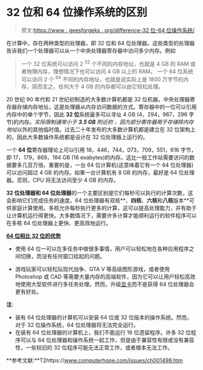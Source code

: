 # 32 位和 64 位操作系统的区别

> 原文:[https://www . geesforgeks . org/difference-32 位-64 位操作系统/](https://www.geeksforgeeks.org/difference-32-bit-64-bit-operating-systems/)

在计算中，存在两种类型的处理器，即 32 位和 64 位处理器。这些类型的处理器告诉我们一个处理器可以从一个中央处理器寄存器中访问多少内存。例如

> 一个 32 位系统可以访问 2 <sup>32</sup> 个不同的内存地址，也就是 4 GB 的 RAM 或者物理内存，理想情况下也可以访问 4 GB 以上的 RAM。
> 一个 64 位系统可以访问 2 个 <sup>64</sup> 不同的内存地址，也就是说实际上是 1800 万字节的内存。简而言之，任何大于 4 GB 的内存都可以由它轻松处理。

20 世纪 90 年代和 21 世纪初制造的大多数计算机都是 32 位机器。中央处理器寄存器存储内存地址，这是处理器从内存访问数据的方式。寄存器中的一位可以引用内存中的单个字节，因此 **32 位**系统最多可以寻址 4 GB (4，294，967，296 字节)的内存。*实际限制通常小于 **3.5 GB** 附近的* *，因为部分寄存器用于存储除内存地址*以外的其他临时值。过去二十年发布的大多数计算机都是建立在 32 位架构上的，因此大多数操作系统都是设计在 32 位处理器上运行的。

一个 **64 位**寄存器理论上可以引用 18，446，744，073，709，551，616 字节，即 17，179，869，184 GB (16 exabytes)的内存。这比一般工作站需要访问的数据要多几百万倍。重要的是，一台 64 位计算机(这意味着它有一个 64 位处理器)可以访问超过 4 GB 的内存。如果一台计算机有 8 GB 的内存，最好是 64 位处理器。否则，CPU 将无法访问至少 4 GB 的内存。

**32 位处理器和 64 位处理器**的一个主要区别是它们每秒可以执行的计算次数，这会影响它们完成任务的速度。64 位处理器有双核**、**四核**、**六核**和**八核**版本**可供家庭计算使用。多核允许每秒执行更多的计算，这可以提高处理能力，并有助于让计算机运行得更快。大多数情况下，需要许多计算才能顺利运行的软件程序可以在多核 64 位处理器上更快、更高效地运行。

**<u>64 位相比 32 位的优势</u>**

*   使用 64 位一可以在多任务中做很多事情，用户可以轻松地在各种应用程序之间切换，而没有任何窗口挂起的问题。

*   游戏玩家可以轻松玩现代战争、GTA V 等高级图形游戏，或者使用 Photoshop 或 CAD 等需要大量内存的高端软件，因为它可以让用户轻松高效地使用大型软件进行多任务处理。然而，升级[显卡](https://en.wikipedia.org/wiki/Video_card)而不是获得 64 位处理器会更有好处。

**注**:

*   装有 64 位处理器的计算机可以安装 64 位或 32 位版本的操作系统。然而，对于 32 位操作系统，64 位处理器将无法完全运行。
*   在装有 64 位处理器的计算机上，我们不能运行 16 位遗留程序。许多 32 位程序可以与 64 位处理器和操作系统一起工作，但是由于兼容性有限或没有兼容性，一些较旧的 32 位程序可能无法正常工作，或者根本无法工作。

**参考文献:**T2https://www.computerhope.com/issues/ch001498.htm